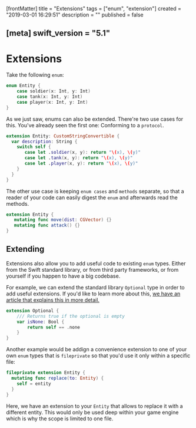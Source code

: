 [frontMatter]
title = "Extensions"
tags = ["enum", "extension"]
created = "2019-03-01 16:29:51"
description = ""
published = false

[meta]
swift_version = "5.1"
---

# Extensions

Take the following `enum`:

``` Swift
enum Entity {
    case soldier(x: Int, y: Int)
    case tank(x: Int, y: Int)
    case player(x: Int, y: Int)
}
```

As we just saw, enums can also be extended. There're two use cases for this.
You've already seen the first one: Conforming to a `protocol`.

``` Swift
extension Entity: CustomStringConvertible {
  var description: String {
    switch self {
       case let .soldier(x, y): return "\(x), \(y)"
       case let .tank(x, y): return "\(x), \(y)"
       case let .player(x, y): return "\(x), \(y)"
    }
  }
}
```

The other use case
is keeping `enum cases` and `methods` separate, so that a
reader of your code can easily digest the `enum` and afterwards 
read the methods.

``` Swift
extension Entity {
   mutating func move(dist: CGVector) {}
   mutating func attack() {}
}
```

## Extending 

Extensions also allow you to add useful code to existing `enum` types. Either from the Swift standard library, or from third party frameworks, or from yourself if you happen to have a big codebase.

For example, we can extend the standard library `Optional` type in order to add useful extensions. If you'd like to learn more about this, [we have an article that explains this in more detail.](apv::optional)

``` Swift
extension Optional {
    /// Returns true if the optional is empty
    var isNone: Bool {
        return self == .none
    }
}
```

Another example would be addign a convenience extension to one of your own `enum` types that is `fileprivate` so that you'd use it only within a specific file:

``` Swift
fileprivate extension Entity {
  mutating func replace(to: Entity) {
    self = entity
  }
}
```

Here, we have an extension to your `Entity` that allows to replace it with a different entity. This would only be used deep within your game engine which is why the scope is limited to one file.
